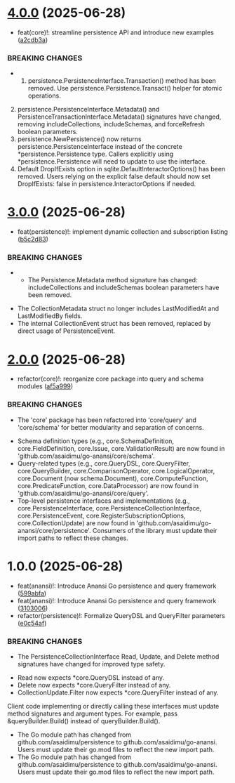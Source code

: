 # [4.0.0](https://github.com/asaidimu/go-anansi/compare/v3.0.0...v4.0.0) (2025-06-28)


* feat(core)!: streamline persistence API and introduce new examples ([a2cdb3a](https://github.com/asaidimu/go-anansi/commit/a2cdb3a922acb3b8d5826ee847ce4a75a421b3b0))


### BREAKING CHANGES

* 1. persistence.PersistenceInterface.Transaction() method has been removed. Use persistence.Persistence.Transact() helper for atomic operations.
2. persistence.PersistenceInterface.Metadata() and PersistenceTransactionInterface.Metadata() signatures have changed, removing includeCollections, includeSchemas, and forceRefresh boolean parameters.
3. persistence.NewPersistence() now returns persistence.PersistenceInterface instead of the concrete *persistence.Persistence type. Callers explicitly using *persistence.Persistence will need to update to use the interface.
4. Default DropIfExists option in sqlite.DefaultInteractorOptions() has been removed. Users relying on the explicit false default should now set DropIfExists: false in persistence.InteractorOptions if needed.

# [3.0.0](https://github.com/asaidimu/go-anansi/compare/v2.0.0...v3.0.0) (2025-06-28)


* feat(persistence)!: implement dynamic collection and subscription listing ([b5c2d83](https://github.com/asaidimu/go-anansi/commit/b5c2d83910fff121203b2dd860e5c3f5f85ded31))


### BREAKING CHANGES

* - The Persistence.Metadata method signature has changed: includeCollections and includeSchemas boolean parameters have been removed.
- The CollectionMetadata struct no longer includes LastModifiedAt and LastModifiedBy fields.
- The internal CollectionEvent struct has been removed, replaced by direct usage of PersistenceEvent.

# [2.0.0](https://github.com/asaidimu/go-anansi/compare/v1.0.0...v2.0.0) (2025-06-28)


* refactor(core)!: reorganize core package into query and schema modules ([af5a999](https://github.com/asaidimu/go-anansi/commit/af5a999dcd26c1a188d89717bdcccf1304f1ff01))


### BREAKING CHANGES

* The 'core' package has been refactored into 'core/query' and 'core/schema' for better modularity and separation of concerns.
- Schema definition types (e.g., core.SchemaDefinition, core.FieldDefinition, core.Issue, core.ValidationResult) are now found in 'github.com/asaidimu/go-anansi/core/schema'.
- Query-related types (e.g., core.QueryDSL, core.QueryFilter, core.QueryBuilder, core.ComparisonOperator, core.LogicalOperator, core.Document (now schema.Document), core.ComputeFunction, core.PredicateFunction, core.DataProcessor) are now found in 'github.com/asaidimu/go-anansi/core/query'.
- Top-level persistence interfaces and implementations (e.g., core.PersistenceInterface, core.PersistenceCollectionInterface, core.PersistenceEvent, core.RegisterSubscriptionOptions, core.CollectionUpdate) are now found in 'github.com/asaidimu/go-anansi/core/persistence'.
Consumers of the library must update their import paths to reflect these changes.

# 1.0.0 (2025-06-28)


* feat(anansi)!: Introduce Anansi Go persistence and query framework ([599abfa](https://github.com/asaidimu/go-anansi/commit/599abfa51cccc1dc1d6a56f3dc5aafdf0b33437a))
* feat(anansi)!: Introduce Anansi Go persistence and query framework ([3103006](https://github.com/asaidimu/go-anansi/commit/31030064bf964a1825b1d5e2680f4ae0f365c6d2))
* refactor(persistence)!: Formalize QueryDSL and QueryFilter parameters ([e0c54af](https://github.com/asaidimu/go-anansi/commit/e0c54af88f009a28c63c2e687fe48f5be5fd72ef))


### BREAKING CHANGES

* The PersistenceCollectionInterface Read, Update, and Delete method signatures have changed for improved type safety.
- Read now expects *core.QueryDSL instead of any.
- Delete now expects *core.QueryFilter instead of any.
- CollectionUpdate.Filter now expects *core.QueryFilter instead of any.

Client code implementing or directly calling these interfaces must update method signatures and argument types. For example, pass &queryBuilder.Build() instead of queryBuilder.Build().
* The Go module path has changed from github.com/asaidimu/persistence to github.com/asaidimu/go-anansi. Users must update their go.mod files to reflect the new import path.
* The Go module path has changed from github.com/asaidimu/persistence to github.com/asaidimu/go-anansi. Users must update their go.mod files to reflect the new import path.

